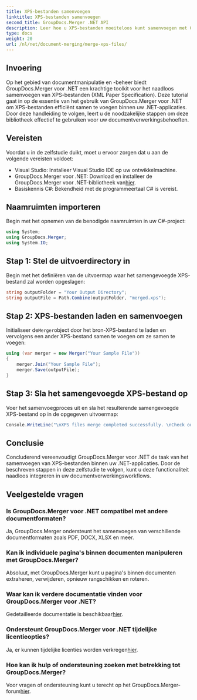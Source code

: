 ```yaml
---
title: XPS-bestanden samenvoegen
linktitle: XPS-bestanden samenvoegen
second_title: GroupDocs.Merger .NET API
description: Leer hoe u XPS-bestanden moeiteloos kunt samenvoegen met GroupDocs.Merger voor .NET. Vereenvoudig de documentverwerking in uw .NET-applicaties.
type: docs
weight: 20
url: /nl/net/document-merging/merge-xps-files/
---
```

## Invoering
Op het gebied van documentmanipulatie en -beheer biedt GroupDocs.Merger voor .NET een krachtige toolkit voor het naadloos samenvoegen van XPS-bestanden (XML Paper Specification). Deze tutorial gaat in op de essentie van het gebruik van GroupDocs.Merger voor .NET om XPS-bestanden efficiënt samen te voegen binnen uw .NET-applicaties. Door deze handleiding te volgen, leert u de noodzakelijke stappen om deze bibliotheek effectief te gebruiken voor uw documentverwerkingsbehoeften.
## Vereisten
Voordat u in de zelfstudie duikt, moet u ervoor zorgen dat u aan de volgende vereisten voldoet:
- Visual Studio: Installeer Visual Studio IDE op uw ontwikkelmachine.
-  GroupDocs.Merger voor .NET: Download en installeer de GroupDocs.Merger voor .NET-bibliotheek van[hier](https://releases.groupdocs.com/merger/net/).
- Basiskennis C#: Bekendheid met de programmeertaal C# is vereist.

## Naamruimten importeren
Begin met het opnemen van de benodigde naamruimten in uw C#-project:
```csharp
using System; 
using GroupDocs.Merger;
using System.IO;
```
## Stap 1: Stel de uitvoerdirectory in
Begin met het definiëren van de uitvoermap waar het samengevoegde XPS-bestand zal worden opgeslagen:
```csharp
string outputFolder = "Your Output Directory";
string outputFile = Path.Combine(outputFolder, "merged.xps");
```
## Stap 2: XPS-bestanden laden en samenvoegen
 Initialiseer de`Merger`object door het bron-XPS-bestand te laden en vervolgens een ander XPS-bestand samen te voegen om ze samen te voegen:
```csharp
using (var merger = new Merger("Your Sample File"))
{
    merger.Join("Your Sample File");
    merger.Save(outputFile);
}
```
## Stap 3: Sla het samengevoegde XPS-bestand op
Voer het samenvoegproces uit en sla het resulterende samengevoegde XPS-bestand op in de opgegeven uitvoermap:
```csharp
Console.WriteLine("\nXPS files merge completed successfully. \nCheck output in {0}", outputFolder);
```

## Conclusie
Concluderend vereenvoudigt GroupDocs.Merger voor .NET de taak van het samenvoegen van XPS-bestanden binnen uw .NET-applicaties. Door de beschreven stappen in deze zelfstudie te volgen, kunt u deze functionaliteit naadloos integreren in uw documentverwerkingsworkflows.

## Veelgestelde vragen
### Is GroupDocs.Merger voor .NET compatibel met andere documentformaten?
Ja, GroupDocs.Merger ondersteunt het samenvoegen van verschillende documentformaten zoals PDF, DOCX, XLSX en meer.
### Kan ik individuele pagina's binnen documenten manipuleren met GroupDocs.Merger?
Absoluut, met GroupDocs.Merger kunt u pagina's binnen documenten extraheren, verwijderen, opnieuw rangschikken en roteren.
### Waar kan ik verdere documentatie vinden voor GroupDocs.Merger voor .NET?
 Gedetailleerde documentatie is beschikbaar[hier](https://reference.groupdocs.com/merger/net/).
### Ondersteunt GroupDocs.Merger voor .NET tijdelijke licentieopties?
 Ja, er kunnen tijdelijke licenties worden verkregen[hier](https://purchase.groupdocs.com/temporary-license/).
### Hoe kan ik hulp of ondersteuning zoeken met betrekking tot GroupDocs.Merger?
 Voor vragen of ondersteuning kunt u terecht op het GroupDocs.Merger-forum[hier](https://forum.groupdocs.com/c/merger/32).